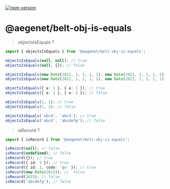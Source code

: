 [![npm version](https://img.shields.io/npm/v/@aegenet/belt-obj-is-equals.svg)](https://www.npmjs.com/package/@aegenet/belt-obj-is-equals)
<br>

# @aegenet/belt-obj-is-equals

> objectsIsEquals ?

```typescript
import { objectsIsEquals } from '@aegenet/belt-obj-is-equals';

objectsIsEquals(null, null); // true
objectsIsEquals(null, {}); // false

objectsIsEquals(new Date(2022, 1, 1, 1, 1), new Date(2022, 1, 1, 1, 1)); // true
objectsIsEquals(new Date(2022, 1, 1, 1, 1), new Date(2023, 1, 1, 1, 1)); // false

objectsIsEquals({ a: 1 }, { a: 1 }); // true
objectsIsEquals({ a: 1 }, { a: 2 }); // false

objectsIsEquals(1, 1); // true
objectsIsEquals(1, 2); // false

objectsIsEquals('abcd', 'abcd'); // true
objectsIsEquals('abcd', 'abcdefg'); // false
```

> isRecord ?

```typescript
import { isRecord } from '@aegenet/belt-obj-is-equals';

isRecord(null); // false
isRecord(undefined); // false
isRecord({}); // true
isRecord({ id: 1 }); // true
isRecord({ id: 1, code: 'go' }); // true
isRecord(new Date(2015)); //  false
isRecord(2015); // false
isRecord('abcdefg'); // false
```
